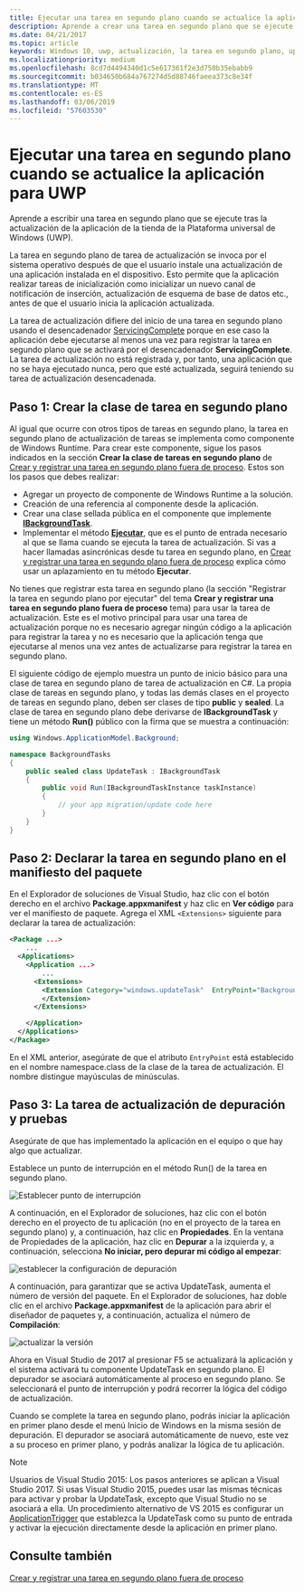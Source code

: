 ```yaml
---
title: Ejecutar una tarea en segundo plano cuando se actualice la aplicación para UWP
description: Aprende a crear una tarea en segundo plano que se ejecute cuando se actualice la aplicación de la tienda de la Plataforma universal de Windows (UWP).
ms.date: 04/21/2017
ms.topic: article
keywords: Windows 10, uwp, actualización, la tarea en segundo plano, updatetask, tarea en segundo plano
ms.localizationpriority: medium
ms.openlocfilehash: 8cd7d4494340d1c5e617361f2e3d750b35ebabb9
ms.sourcegitcommit: b034650b684a767274d5d88746faeea373c8e34f
ms.translationtype: MT
ms.contentlocale: es-ES
ms.lasthandoff: 03/06/2019
ms.locfileid: "57603530"
---
```

# <a name="run-a-background-task-when-your-uwp-app-is-updated"></a>Ejecutar una tarea en segundo plano cuando se actualice la aplicación para UWP

Aprende a escribir una tarea en segundo plano que se ejecute tras la actualización de la aplicación de la tienda de la Plataforma universal de Windows (UWP).

La tarea en segundo plano de tarea de actualización se invoca por el sistema operativo después de que el usuario instale una actualización de una aplicación instalada en el dispositivo. Esto permite que la aplicación realizar tareas de inicialización como inicializar un nuevo canal de notificación de inserción, actualización de esquema de base de datos etc., antes de que el usuario inicia la aplicación actualizada.

La tarea de actualización difiere del inicio de una tarea en segundo plano usando el desencadenador [ServicingComplete](https://docs.microsoft.com/uwp/api/Windows.ApplicationModel.Background.SystemTriggerType) porque en ese caso la aplicación debe ejecutarse al menos una vez para registrar la tarea en segundo plano que se activará por el desencadenador **ServicingComplete**.  La tarea de actualización no está registrada y, por tanto, una aplicación que no se haya ejecutado nunca, pero que esté actualizada, seguirá teniendo su tarea de actualización desencadenada.

## <a name="step-1-create-the-background-task-class"></a>Paso 1: Crear la clase de tarea en segundo plano

Al igual que ocurre con otros tipos de tareas en segundo plano, la tarea en segundo plano de actualización de tareas se implementa como componente de Windows Runtime. Para crear este componente, sigue los pasos indicados en la sección **Crear la clase de tareas en segundo plano** de [Crear y registrar una tarea en segundo plano fuera de proceso](https://docs.microsoft.com/windows/uwp/launch-resume/create-and-register-a-background-task). Estos son los pasos que debes realizar:

- Agregar un proyecto de componente de Windows Runtime a la solución.
- Creación de una referencia al componente desde la aplicación.
- Crear una clase sellada pública en el componente que implemente [**IBackgroundTask**](https://msdn.microsoft.com/library/windows/apps/br224794).
- Implementar el método [**Ejecutar**](https://msdn.microsoft.com/library/windows/apps/br224811), que es el punto de entrada necesario al que se llama cuando se ejecuta la tarea de actualización. Si vas a hacer llamadas asincrónicas desde tu tarea en segundo plano, en [Crear y registrar una tarea en segundo plano fuera de proceso](https://docs.microsoft.com/windows/uwp/launch-resume/create-and-register-a-background-task) explica cómo usar un aplazamiento en tu método **Ejecutar**.

No tienes que registrar esta tarea en segundo plano (la sección "Registrar la tarea en segundo plano por ejecutar" del tema **Crear y registrar una tarea en segundo plano fuera de proceso** tema) para usar la tarea de actualización. Este es el motivo principal para usar una tarea de actualización porque no es necesario agregar ningún código a la aplicación para registrar la tarea y no es necesario que la aplicación tenga que ejecutarse al menos una vez antes de actualizarse para registrar la tarea en segundo plano.

El siguiente código de ejemplo muestra un punto de inicio básico para una clase de tarea en segundo plano de tarea de actualización en C#. La propia clase de tareas en segundo plano, y todas las demás clases en el proyecto de tareas en segundo plano, deben ser clases de tipo **public** y **sealed**. La clase de tarea en segundo plano debe derivarse de **IBackgroundTask** y tiene un método **Run()** público con la firma que se muestra a continuación:

```cs
using Windows.ApplicationModel.Background;

namespace BackgroundTasks
{
    public sealed class UpdateTask : IBackgroundTask
    {
        public void Run(IBackgroundTaskInstance taskInstance)
        {
            // your app migration/update code here
        }
    }
}
```

## <a name="step-2-declare-your-background-task-in-the-package-manifest"></a>Paso 2: Declarar la tarea en segundo plano en el manifiesto del paquete

En el Explorador de soluciones de Visual Studio, haz clic con el botón derecho en el archivo **Package.appxmanifest** y haz clic en **Ver código** para ver el manifiesto de paquete. Agrega el XML `<Extensions>` siguiente para declarar la tarea de actualización:

```XML
<Package ...>
    ...
  <Applications>  
    <Application ...>  
        ...
      <Extensions>  
        <Extension Category="windows.updateTask"  EntryPoint="BackgroundTasks.UpdateTask">  
        </Extension>  
      </Extensions>

    </Application>  
  </Applications>  
</Package>
```

En el XML anterior, asegúrate de que el atributo `EntryPoint` está establecido en el nombre namespace.class de la clase de la tarea de actualización. El nombre distingue mayúsculas de minúsculas.

## <a name="step-3-debugtest-your-update-task"></a>Paso 3: La tarea de actualización de depuración y pruebas

Asegúrate de que has implementado la aplicación en el equipo o que hay algo que actualizar.

Establece un punto de interrupción en el método Run() de la tarea en segundo plano.

![Establecer punto de interrupción](images/run-func-breakpoint.png)

A continuación, en el Explorador de soluciones, haz clic con el botón derecho en el proyecto de tu aplicación (no en el proyecto de la tarea en segundo plano) y, a continuación, haz clic en **Propiedades**. En la ventana de Propiedades de la aplicación, haz clic en **Depurar** a la izquierda y, a continuación, selecciona **No iniciar, pero depurar mi código al empezar**:

![establecer la configuración de depuración](images/do-not-launch-but-debug.png)

A continuación, para garantizar que se activa UpdateTask, aumenta el número de versión del paquete. En el Explorador de soluciones, haz doble clic en el archivo **Package.appxmanifest** de la aplicación para abrir el diseñador de paquetes y, a continuación, actualiza el número de **Compilación**:

![actualizar la versión](images/bump-version.png)

Ahora en Visual Studio de 2017 al presionar F5 se actualizará la aplicación y el sistema activará tu componente UpdateTask en segundo plano. El depurador se asociará automáticamente al proceso en segundo plano. Se seleccionará el punto de interrupción y podrá recorrer la lógica del código de actualización.

Cuando se complete la tarea en segundo plano, podrás iniciar la aplicación en primer plano desde el menú Inicio de Windows en la misma sesión de depuración. El depurador se asociará automáticamente de nuevo, este vez a su proceso en primer plano, y podrás analizar la lógica de tu aplicación.

> [!NOTE]
> Usuarios de Visual Studio 2015: Los pasos anteriores se aplican a Visual Studio 2017. Si usas Visual Studio 2015, puedes usar las mismas técnicas para activar y probar la UpdateTask, excepto que Visual Studio no se asociará a ella. Un procedimiento alternativo de VS 2015 es configurar un [ApplicationTrigger](https://docs.microsoft.com/windows/uwp/launch-resume/trigger-background-task-from-app) que establezca la UpdateTask como su punto de entrada y activar la ejecución directamente desde la aplicación en primer plano.

## <a name="see-also"></a>Consulte también

[Crear y registrar una tarea en segundo plano fuera de proceso](https://docs.microsoft.com/windows/uwp/launch-resume/create-and-register-a-background-task)
